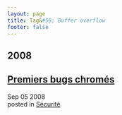 ```yaml
---
layout: page
title: Tag&#58; Buffer overflow
footer: false
---
```


<div id="blog-archives" class="category">
<h2>2008</h2>

<article>
<h1><a href="/2008/09/05/premiers-bugs-chromes/index.html">Premiers bugs chromés</a></h1>
<time datetime="2008-09-05T00:00:00-06:00" pubdate><span class='month'>Sep</span> <span class='day'>05</span> <span class='year'>2008</span></time>
<footer>
<span class="categories">posted in 
<a href='/categories/sécurité/'>Sécurité</a></span>
</footer>
</article>
</div>
